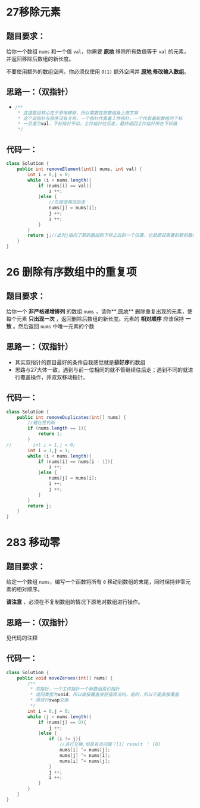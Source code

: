 # 27移除元素

## 题目要求：

给你一个数组 `nums` 和一个值 `val`，你需要 **[原地](https://baike.baidu.com/item/原地算法)** 移除所有数值等于 `val` 的元素，并返回移除后数组的新长度。

不要使用额外的数组空间，你必须仅使用 `O(1)` 额外空间并 **[原地 ](https://baike.baidu.com/item/原地算法)修改输入数组**。

## 思路一：（双指针）

- ```java
  /**
   * 这道题目核心在于原地移除，所以需要在原数组身上做文章
   * 这个双指针与排序没有关系，一个指针代表着工作指针，一个代表着新数组的下标
   * 一旦值为val，下标指针不动，工作指针往后走，最终返回工作指针所在下标值
   */
  ```

## 代码一：

```java
class Solution {
    public int removeElement(int[] nums, int val) {
        int i = 0,j = 0;
        while (i < nums.length){
            if (nums[i] == val){
                i ++;
            }else {
                //先赋值再往后走
                nums[j] = nums[i];
                j ++;
                i ++;
            }
        }
        return j;//此时j指向了新的数组的下标之后的一个位置，也是题目需要的新的数组长度
    }
}
```

# 26 删除有序数组中的重复项

## 题目要求：

给你一个 **非严格递增排列** 的数组 `nums` ，请你**[ 原地](http://baike.baidu.com/item/原地算法)** 删除重复出现的元素，使每个元素 **只出现一次** ，返回删除后数组的新长度。元素的 **相对顺序** 应该保持 **一致** 。然后返回 `nums` 中唯一元素的个数

## 思路一：（双指针）

- 其实双指针的题目最好的条件自我感觉就是**排好序**的数组
- 思路与27大体一致，遇到与前一位相同的就不管继续往后走；遇到不同的就进行覆盖操作，并双双移动指针。

## 代码一：

```java
class Solution {
    public int removeDuplicates(int[] nums) {
        //健壮性判断
        if (nums.length == 1){
            return 1;
        }
//        int i = 1,j = 0;
        int i = 1,j = 1;
        while (i < nums.length){
            if (nums[i] == nums[i - 1]){
                i ++;
            }else {
                nums[j] = nums[i];
                i ++;
                j ++;
            }
        }
        return j;
    }
}
```

# 283 移动零

## 题目要求：

给定一个数组 `nums`，编写一个函数将所有 `0` 移动到数组的末尾，同时保持非零元素的相对顺序。

**请注意** ，必须在不复制数组的情况下原地对数组进行操作。

## 思路一：（双指针）

见代码的注释

## 代码一：

```java
class Solution {
    public void moveZeroes(int[] nums) {
        /**
         * 双指针，一个工作指针一个新数组索引指针
         * 返回类型为void，所以直接覆盖会把值弄没吗。是的，所以不能直接覆盖
         * 得进行swap交换
         */
        int i = 0,j = 0;
        while (j < nums.length){
            if (nums[j] == 0){
                j ++;
            }else {
                if (i != j){
                    //进行交换,但是有点问题？[1] result ： [0]
                    nums[i] ^= nums[j];
                    nums[j] ^= nums[i];
                    nums[i] ^= nums[j];
                }
                j ++;
                i ++;
            }
        }
    }
}
```

